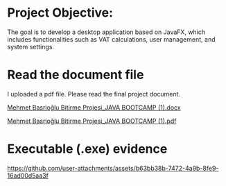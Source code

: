 # Project Objective:
The goal is to develop a desktop application based on JavaFX, which includes functionalities such as VAT calculations, user management, and system settings.

# Read the document file
I uploaded a pdf file. Please read the final project document.

[Mehmet Basrioğlu Bitirme Projesi_JAVA BOOTCAMP  (1).docx](https://github.com/user-attachments/files/19828806/Mehmet.Basrioglu.Bitirme.Projesi_JAVA.BOOTCAMP.1.docx)

[Mehmet Basrioğlu Bitirme Projesi_JAVA BOOTCAMP  (1).pdf](https://github.com/user-attachments/files/19828811/Mehmet.Basrioglu.Bitirme.Projesi_JAVA.BOOTCAMP.1.pdf)


# Executable (.exe) evidence


https://github.com/user-attachments/assets/b63bb38b-7472-4a9b-8fe9-16ad00d5aa3f

